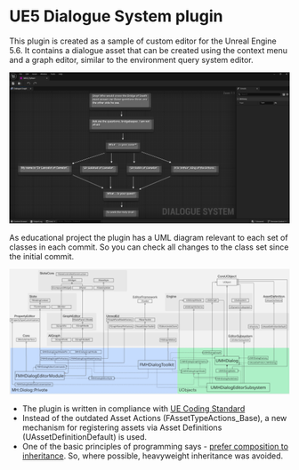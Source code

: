 # UE5 Dialogue System  plugin

This plugin is created as a sample of custom editor for the Unreal Engine 5.6. It contains a dialogue asset that can be created using the context menu and a graph editor, similar to the environment query system editor.

![UML diagram](Documentation/PythonDialog.png)

As educational project the plugin has a UML diagram relevant to each set of classes in each commit. So you can check all changes to the class set since the initial commit.

![UML diagram](Documentation/UML.jpg)

* The plugin is written in compliance with [UE Coding Standard](https://dev.epicgames.com/documentation/en-us/unreal-engine/epic-cplusplus-coding-standard-for-unreal-engine#namespaces)
* Instead of the outdated Asset Actions (FAssetTypeActions_Base), a new mechanism for registering assets via Asset Definitions (UAssetDefinitionDefault) is used.
* One of the basic principles of programming says - [prefer composition to inheritance](https://en.wikipedia.org/wiki/Composition_over_inheritance). So, where possible, heavyweight inheritance was avoided.
